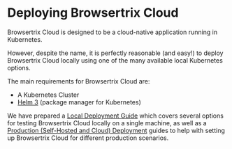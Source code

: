 # Deploying Browsertrix Cloud

Browsertrix Cloud is designed to be a cloud-native application running in Kubernetes.

However, despite the name, it is perfectly reasonable (and easy!) to deploy Browsertrix Cloud locally using one of the many available local Kubernetes options.

The main requirements for Browsertrix Cloud are:

- A Kubernetes Cluster
- [Helm 3](https://helm.sh/) (package manager for Kubernetes)


We have prepared a [Local Deployment Guide](./local) which covers several options for testing Browsertrix Cloud locally on a single machine,
as well as a [Production (Self-Hosted and Cloud) Deployment](./production) guides to help with
setting up Browsertrix Cloud for different production scenarios.
